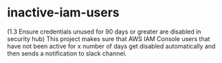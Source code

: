 # inactive-iam-users

(1.3 Ensure credentials unused for 90 days or greater are disabled in security hub) 
This project makes sure that AWS IAM Console users that have not been active for x number of days get disabled automatically and then sends a notification to slack channel.

